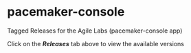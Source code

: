 # pacemaker-console
Tagged Releases for the Agile Labs (pacemaker-console app)

Click on the ***Releases*** tab above to view the available versions 
